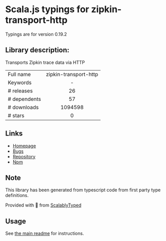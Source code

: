 
# Scala.js typings for zipkin-transport-http

Typings are for version 0.19.2

## Library description:
Transports Zipkin trace data via HTTP

|                    |                 |
| ------------------ | :-------------: |
| Full name          | zipkin-transport-http |
| Keywords           | - |
| # releases         | 26 |
| # dependents       | 57 |
| # downloads        | 1094598 |
| # stars            | 0 |

## Links
- [Homepage](https://github.com/openzipkin/zipkin-js#readme)
- [Bugs](https://github.com/openzipkin/zipkin-js/issues)
- [Repository](https://github.com/openzipkin/zipkin-js)
- [Npm](https://www.npmjs.com/package/zipkin-transport-http)
    


## Note
This library has been generated from typescript code from first party type definitions.

Provided with :purple_heart: from [ScalablyTyped](https://github.com/oyvindberg/ScalablyTyped)

## Usage
See [the main readme](../../readme.md) for instructions.


